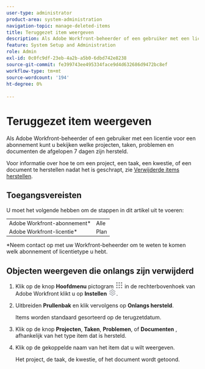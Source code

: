 ```yaml
---
user-type: administrator
product-area: system-administration
navigation-topic: manage-deleted-items
title: Teruggezet item weergeven
description: Als Adobe Workfront-beheerder of een gebruiker met een licentie voor een abonnement kunt u bekijken welke projecten, taken, problemen en documenten de afgelopen 7 dagen zijn hersteld.
feature: System Setup and Administration
role: Admin
exl-id: 0c0fc9df-23eb-4a2b-a5b0-6dbd742e8238
source-git-commit: fe399743ee495334face9d4d632686d9472bc8ef
workflow-type: tm+mt
source-wordcount: '194'
ht-degree: 0%

---
```


# Teruggezet item weergeven

<!--
<p data-mc-conditions="QuicksilverOrClassic.Draft mode">**DON'T DELETE, DRAFT OR HIDE THIS ARTICLE. IT IS LINKED TO THE PRODUCT, THROUGH THE CONTEXT SENSITIVE HELP LINKS. **</p>
-->

Als Adobe Workfront-beheerder of een gebruiker met een licentie voor een abonnement kunt u bekijken welke projecten, taken, problemen en documenten de afgelopen 7 dagen zijn hersteld.

Voor informatie over hoe te om een project, een taak, een kwestie, of een document te herstellen nadat het is geschrapt, zie [Verwijderde items herstellen](../../../administration-and-setup/manage-workfront/manage-deleted-items/restore-deleted-items.md).

## Toegangsvereisten

U moet het volgende hebben om de stappen in dit artikel uit te voeren:

<table style="table-layout:auto"> 
 <col> 
 <col> 
 <tbody> 
  <tr> 
   <td role="rowheader">Adobe Workfront-abonnement*</td> 
   <td>Alle</td> 
  </tr> 
  <tr> 
   <td role="rowheader">Adobe Workfront-licentie*</td> 
   <td>Plan</td> 
  </tr> 
 </tbody> 
</table>

&#42;Neem contact op met uw Workfront-beheerder om te weten te komen welk abonnement of licentietype u hebt.

## Objecten weergeven die onlangs zijn verwijderd

1. Klik op de knop **Hoofdmenu** pictogram ![](assets/main-menu-icon.png) in de rechterbovenhoek van Adobe Workfront klikt u op **Instellen** ![](assets/gear-icon-settings.png).

1. Uitbreiden **Prullenbak** en klik vervolgens op **Onlangs hersteld**.

   Items worden standaard gesorteerd op de terugzetdatum.

1. Klik op de knop **Projecten**, **Taken**, **Problemen**, of **Documenten** , afhankelijk van het type item dat is hersteld.

1. Klik op de gekoppelde naam van het item dat u wilt weergeven.

   Het project, de taak, de kwestie, of het document wordt getoond.
